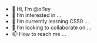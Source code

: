 - 👋 Hi, I’m @ol1ey
- 👀 I’m interested in ...
- 🌱 I’m currently learning CS50 ...
- 💞️ I’m looking to collaborate on ...
- 📫 How to reach me ...

<!---
ol1ey/ol1ey is a ✨ special ✨ repository because its `README.md` (this file) appears on your GitHub profile.
You can click the Preview link to take a look at your changes.
--->

